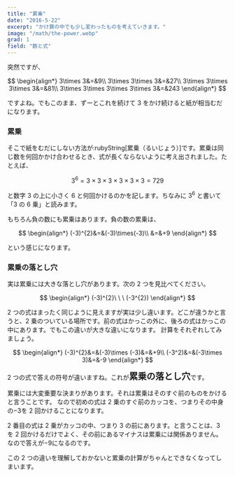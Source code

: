 ```yaml
---
title: "累乗"
date: "2016-5-22"
excerpt: "かけ算の中でも少し変わったものを考えていきます。"
image: "/math/the-power.webp"
grad: 1
field: "数と式"
---
```


突然ですが、

$$
\begin{align*}
3\times 3&=&9\\
3\times 3\times 3&=&27\\
3\times 3\times 3\times 3&=&81\\
3\times 3\times 3\times 3\times 3&=&243
\end{align*}
$$

ですよね。でもこのまま、ずーとこれを続けて 3 をかけ続けると紙が相当むだになります。

### 累乗

そこで紙をむだにしない方法が:rubyString[累乗（るいじょう）]です。累乗は同じ数を何回かかけ合わせるとき、式が長くならないように考え出されました。たとえば、

$$
3^{6}=3\times 3\times 3\times 3\times 3\times 3=729
$$

と数字 3 の上に小さく 6 と何回かけるのかを記します。ちなみに $3^{6}$ と書いて「3 の 6 乗」と読みます。

もちろん負の数にも累乗はあります。負の数の累乗は、

$$
\begin{align*}
(-3)^{2}&=&(-3)\times(-3)\\
&=&+9
\end{align*}
$$

という感じになります。

### 累乗の落とし穴

実は累乗には大きな落とし穴があります。次の 2 つを見比べてください。

$$
\begin{align*}
(-3)^{2}\ \ \ (-3^{2})
\end{align*}
$$

2 つの式はまったく同じように見えますが実は少し違います。どこが違うかと言うと、2 乗のついている場所です。前の式はかっこの外に、後ろの式はかっこの中にあります。でもこの違いが大きな違いになります。
計算をそれぞれしてみましょう。

$$
\begin{align*}
(-3)^{2}&=&(-3)\times (-3)&=&+9\\
(-3^2)&=&(-3\times 3)&=&-9
\end{align*}
$$

2 つの式で答えの符号が違いますね。これが<strong><span style="font-size: 20px;">累乗の落とし穴</span></strong>です。

累乗には大変重要な決まりがあります。それは累乗はそのすぐ前のものをかけると言うことです。
なので初めの式は 2 乗のすぐ前のカッコを、つまりその中身の$-3$を 2 回かけることになります。

2 番目の式は 2 乗がカッコの中、つまり 3 の前にあります。と言うことは、3 を 2 回かけるだけでよく、その前にあるマイナスは累乗には関係ありません。なので答えが$-9$になるのです。

この 2 つの違いを理解しておかないと累乗の計算がちゃんとできなくなってしまいます。
